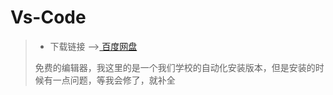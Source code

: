 # Vs-Code

> * 下载链接 -->[ 百度网盘](https://pan.baidu.com/s/1dpfcUrYAJUMVsBwH1UO-ZA?pwd=8yr7)
>
> 免费的编辑器，我这里的是一个我们学校的自动化安装版本，但是安装的时候有一点问题，等我会修了，就补全
